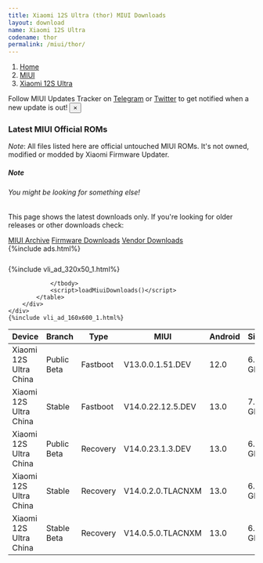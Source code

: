 ```yaml
---
title: Xiaomi 12S Ultra (thor) MIUI Downloads
layout: download
name: Xiaomi 12S Ultra
codename: thor
permalink: /miui/thor/
---
```

<nav aria-label="breadcrumb">
    <ol class="breadcrumb">
        <li class="breadcrumb-item"><a href="/">Home</a></li>
        <li class="breadcrumb-item"><a href="/miui/">MIUI</a></li>
        <li class="breadcrumb-item active" aria-current="page"><a href="/miui/thor/">Xiaomi 12S Ultra</a></li>
    </ol>
</nav>
<div class="alert alert-primary alert-dismissible fade show" role="alert">
    Follow MIUI Updates Tracker on <a href="https://t.me/MIUIUpdatesTracker" class="alert-link">Telegram</a>
     or <a href="https://twitter.com/MiFwUpdater" class="alert-link">Twitter</a> to get notified when a new update is out!
    <button type="button" class="close" data-dismiss="alert" aria-label="Close">
        <span aria-hidden="true">&times;</span>
    </button>
</div>

### Latest MIUI Official ROMs
*Note*: All files listed here are official untouched MIUI ROMs. It's not owned, modified or modded by Xiaomi Firmware Updater.
<div class="card">
  <div class="card-body">
    <h5 class="card-title">Note</h5>
    <h6 class="card-subtitle mb-2 text-muted">You might be looking for something else!</h6>
    <p class="card-text">This page shows the latest downloads only.
     If you're looking for older releases or other downloads check:</p>
    <a href="/archive/miui/thor/" class="card-link">MIUI Archive</a>
    <a href="/firmware/thor/" class="card-link">Firmware Downloads</a>
    <a href="/vendor/thor/" class="card-link">Vendor Downloads</a>
  </div>
</div>
{%include ads.html%}
<div class="row justify-content-center">
    <div class="col-10">
        <div class="table-responsive-md" style="margin-top: 25px;">
            {%include vli_ad_320x50_1.html%}
            <table id="miui" class="display dt-responsive nowrap compact table table-striped table-hover table-sm">
                <thead class="thead-dark">
                    <tr>
                        <th data-ref="device">Device</th>
                        <th data-ref="branch">Branch</th>
                        <th data-ref="type">Type</th>
                        <th data-ref="miui">MIUI</th>
                        <th data-ref="android">Android</th>
                        <th data-ref="size">Size</th>
                        <th data-ref="size">Date</th>
                        <th data-ref="link">Link</th>
                    </tr>
                </thead>
                <tbody>
                <tr><td>Xiaomi 12S Ultra China</td><td>Public Beta</td><td>Fastboot</td><td>V13.0.0.1.51.DEV</td><td>12.0</td><td>6.2 GB</td><td>2022-07-22</td><td><a href="/miui/thor/public beta/V13.0.0.1.51.DEV/">Download</a></td></tr>
<tr><td>Xiaomi 12S Ultra China</td><td>Stable</td><td>Fastboot</td><td>V14.0.22.12.5.DEV</td><td>13.0</td><td>7.9 GB</td><td>2022-12-05</td><td><a href="/miui/thor/stable/V14.0.22.12.5.DEV/">Download</a></td></tr>
<tr><td>Xiaomi 12S Ultra China</td><td>Public Beta</td><td>Recovery</td><td>V14.0.23.1.3.DEV</td><td>13.0</td><td>6.2 GB</td><td>2023-01-06</td><td><a href="/miui/thor/public beta/V14.0.23.1.3.DEV/">Download</a></td></tr>
<tr><td>Xiaomi 12S Ultra China</td><td>Stable</td><td>Recovery</td><td>V14.0.2.0.TLACNXM</td><td>13.0</td><td>6.1 GB</td><td>2022-12-11</td><td><a href="/miui/thor/stable/V14.0.2.0.TLACNXM/">Download</a></td></tr>
<tr><td>Xiaomi 12S Ultra China</td><td>Stable Beta</td><td>Recovery</td><td>V14.0.5.0.TLACNXM</td><td>13.0</td><td>6.1 GB</td><td>2023-01-12</td><td><a href="/miui/thor/stable beta/V14.0.5.0.TLACNXM/">Download</a></td></tr>

                </tbody>
                <script>loadMiuiDownloads()</script>
            </table>
        </div>
    </div>
    {%include vli_ad_160x600_1.html%}
</div>
